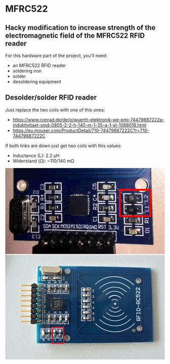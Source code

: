 MFRC522 
===

Hacky modification to increase strength of the electromagnetic field of the MFRC522 RFID reader
---

For this hardware part of the project, you'll need:
- an MFRC522 RFID reader
- soldering iron
- solder
- desoldering equipment

Desolder/solder RFID reader
---
Just replace the two coils with one of this ones:
- https://www.conrad.de/de/p/wuerth-elektronik-we-pmi-74479887222a-induktivitaet-smd-0805-2-2-h-140-m-1-35-a-1-st-1088016.html
- https://eu.mouser.com/ProductDetail/710-74479887222C?r=710-74479887222C

If both links are down just get two coils with this values:
- Inductance (L): 2.2 µH
- Widerstand (Ω): ~110/140 mΩ

![coils](./files/coils.png)
![coils](./files/coils2.png)

